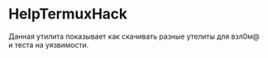 # HelpTermuxHack
Данная утилита показывает как скачивать разные утелиты для взл0м@ и теста на уязвимости.
